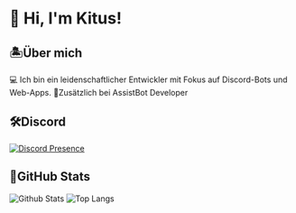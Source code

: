 # 👋 Hi, I'm Kitus!

## 🏝️Über mich
💻 Ich bin ein leidenschaftlicher Entwickler mit Fokus auf Discord-Bots und Web-Apps.
🌿Zusätzlich bei AssistBot Developer

## 🛠️Discord
[![Discord Presence](https://lanyard.cnrad.dev/api/1314991090616766564)](https://discord.com/users/1314991090616766564)


## 🔭GitHub Stats
![Github Stats](https://github-readme-stats.vercel.app/api?username=Kidus24T&show_icons=true&theme=blue_navy) ![Top Langs](https://github-readme-stats.vercel.app/api/top-langs/?username=Kidus24T&layout=compact&theme=blue_navy)
